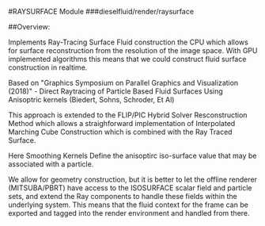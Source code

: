 #RAYSURFACE Module
###dieselfluid/render/raysurface

##Overview:

Implements Ray-Tracing Surface Fluid construction the CPU which allows for surface reconstruction from the resolution of the image space. With GPU implemented algorithms this means that we could construct fluid surface construction in realtime.

Based on "Graphics Symposium on Parallel Graphics and Visualization (2018)" - Direct Raytracing of Particle Based Fluid Surfaces Using Anisoptric kernels (Biedert, Sohns, Schroder, Et Al)

This approach is extended to the FLIP/PIC Hybrid Solver Resconstruction Method which allows a straighforward implementation of Interpolated Marching Cube Construction which is combined with the Ray Traced Surface.

Here Smoothing Kernels Define the anisoptirc iso-surface value that may be associated with a particle.

We allow for geometry construction, but it is better to let the offline renderer (MITSUBA/PBRT) have access to the ISOSURFACE scalar field and particle sets, and extend the Ray components to handle these fields within the underlying system. This means that the fluid context for the frame can be exported and tagged into the render environment and handled from there.
